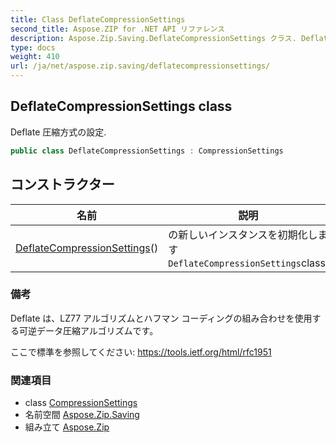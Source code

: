 ```yaml
---
title: Class DeflateCompressionSettings
second_title: Aspose.ZIP for .NET API リファレンス
description: Aspose.Zip.Saving.DeflateCompressionSettings クラス. Deflate 圧縮方式の設定.
type: docs
weight: 410
url: /ja/net/aspose.zip.saving/deflatecompressionsettings/
---
```

## DeflateCompressionSettings class

Deflate 圧縮方式の設定.

```csharp
public class DeflateCompressionSettings : CompressionSettings
```

## コンストラクター

| 名前 | 説明 |
| --- | --- |
| [DeflateCompressionSettings](deflatecompressionsettings/)() | の新しいインスタンスを初期化します`DeflateCompressionSettings`class. |

### 備考

Deflate は、LZ77 アルゴリズムとハフマン コーディングの組み合わせを使用する可逆データ圧縮アルゴリズムです。

ここで標準を参照してください: https://tools.ietf.org/html/rfc1951

### 関連項目

* class [CompressionSettings](../compressionsettings/)
* 名前空間 [Aspose.Zip.Saving](../../aspose.zip.saving/)
* 組み立て [Aspose.Zip](../../)


